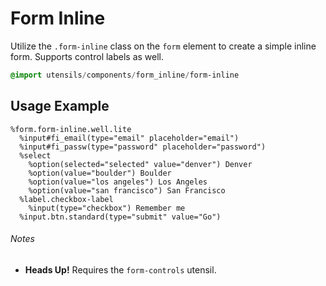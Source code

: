 
# Form Inline
Utilize the `.form-inline` class on the `form` element to create a simple
inline form. Supports control labels as well.

```sass
@import utensils/components/form_inline/form-inline
```

## Usage Example

<!--~ markup/form-inline.html.haml -->
```haml
%form.form-inline.well.lite
  %input#fi_email(type="email" placeholder="email")
  %input#fi_passw(type="password" placeholder="password")
  %select
    %option(selected="selected" value="denver") Denver
    %option(value="boulder") Boulder
    %option(value="los angeles") Los Angeles
    %option(value="san francisco") San Francisco
  %label.checkbox-label
    %input(type="checkbox") Remember me
  %input.btn.standard(type="submit" value="Go")
```
<!-- end -->

###### Notes
- **Heads Up!** Requires the `form-controls` utensil.

